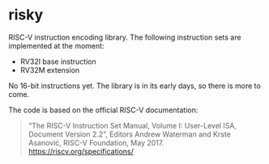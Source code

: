 risky
=====
RISC-V instruction encoding library. The following instruction sets are implemented at the moment:
* RV32I base instruction
* RV32M extension

No 16-bit instructions yet. The library is in its early days, so there is more to come.

The code is based on the official RISC-V documentation:
> “The RISC-V Instruction Set Manual, Volume I: User-Level ISA, Document Version 2.2”,
Editors Andrew Waterman and Krste Asanović, RISC-V Foundation, May 2017.
https://riscv.org/specifications/
